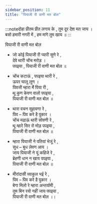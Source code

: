 ```yaml
---
sidebar_position: 11
title: "पियाजी री वाणी मत बोल"
---
```


:::noteदोहा प्रीतम प्रीत लगाय के , तुम दूर देश मत जाय । <br/>
बसो हमारी नगरी में , हम मांगे तुम खाय ॥ :::

पियाजी री वाणी मत बोल

- जो कोई पियाजी री प्यारी सुणे रे , <br/>
देवे थारी चोंच मरोड़ । <br/>
पपइया , पियाजी री वाणी मत बोल ॥

- चोंच कटाऊं , पपइया थारी रे , <br/>
ऊपर घालू लूण । <br/>
पिवजी म्हारा मैं पिया री , <br/>
थू कुण केवण वालो पपइया , <br/>
पियाजी री वाणी मत बोल ॥

- थारा वचन सुहावणा रे , <br/>
पिव – पिव करे है पुकार । <br/>
चोंच मढाऊं थारी सोवणी रे , <br/>
थू म्हारे सिर रो मोड़ पपइया , <br/>
पियाजी री वाणी मत बोल ॥

- म्हारा पियाजी ने पतियां भेजूं रे , <br/>
सुध – बुध लेवण आय । <br/>
जाय पियाजी ने यूं कहिजे रे , <br/>
ब्रेहणी धान न खाय पपइया , <br/>
पियाजी री वाणी मत बोल ॥

- मीरांदासी व्याकुल भई रे , <br/>
पिव – पिव करे है पुकार । <br/>
बेगा मिलो रे म्हारा अन्तर्यामी , <br/>
तुम बिन रयो नहीं जाय पपइया , <br/>
पियाजी री वाणी मत बोल ।।
